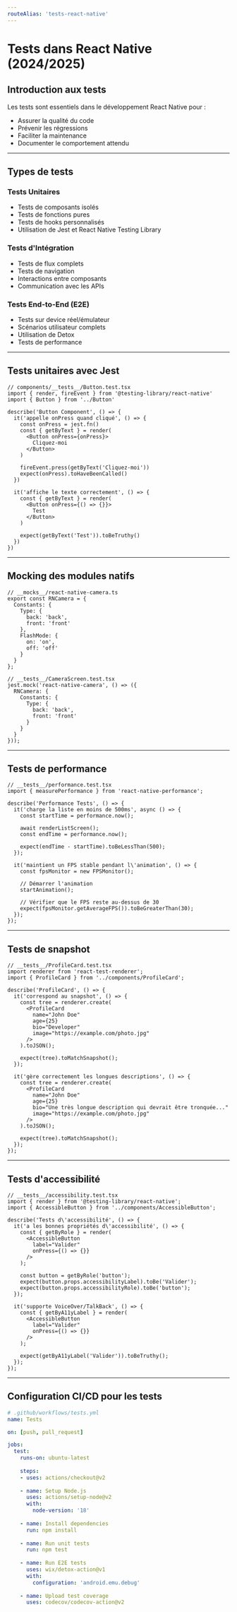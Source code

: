 ```yaml
---
routeAlias: 'tests-react-native'
---
```


<a name="tests-react-native"></a>

# Tests dans React Native (2024/2025)

## Introduction aux tests

Les tests sont essentiels dans le développement React Native pour :
- Assurer la qualité du code
- Prévenir les régressions
- Faciliter la maintenance
- Documenter le comportement attendu

---

## Types de tests

### Tests Unitaires
- Tests de composants isolés
- Tests de fonctions pures
- Tests de hooks personnalisés
- Utilisation de Jest et React Native Testing Library

### Tests d'Intégration
- Tests de flux complets
- Tests de navigation
- Interactions entre composants
- Communication avec les APIs

### Tests End-to-End (E2E)
- Tests sur device réel/émulateur
- Scénarios utilisateur complets
- Utilisation de Detox
- Tests de performance

---

## Tests unitaires avec Jest

```tsx
// components/__tests__/Button.test.tsx
import { render, fireEvent } from '@testing-library/react-native'
import { Button } from '../Button'

describe('Button Component', () => {
  it('appelle onPress quand cliqué', () => {
    const onPress = jest.fn()
    const { getByText } = render(
      <Button onPress={onPress}>
        Cliquez-moi
      </Button>
    )

    fireEvent.press(getByText('Cliquez-moi'))
    expect(onPress).toHaveBeenCalled()
  })

  it('affiche le texte correctement', () => {
    const { getByText } = render(
      <Button onPress={() => {}}>
        Test
      </Button>
    )

    expect(getByText('Test')).toBeTruthy()
  })
})
```

---

## Mocking des modules natifs

```tsx
// __mocks__/react-native-camera.ts
export const RNCamera = {
  Constants: {
    Type: {
      back: 'back',
      front: 'front'
    },
    FlashMode: {
      on: 'on',
      off: 'off'
    }
  }
};

// __tests__/CameraScreen.test.tsx
jest.mock('react-native-camera', () => ({
  RNCamera: {
    Constants: {
      Type: {
        back: 'back',
        front: 'front'
      }
    }
  }
}));
```

---

## Tests de performance

```tsx
// __tests__/performance.test.tsx
import { measurePerformance } from 'react-native-performance';

describe('Performance Tests', () => {
  it('charge la liste en moins de 500ms', async () => {
    const startTime = performance.now();
    
    await renderListScreen();
    const endTime = performance.now();
    
    expect(endTime - startTime).toBeLessThan(500);
  });

  it('maintient un FPS stable pendant l\'animation', () => {
    const fpsMonitor = new FPSMonitor();
    
    // Démarrer l'animation
    startAnimation();
    
    // Vérifier que le FPS reste au-dessus de 30
    expect(fpsMonitor.getAverageFPS()).toBeGreaterThan(30);
  });
});
```

---

## Tests de snapshot

```tsx
// __tests__/ProfileCard.test.tsx
import renderer from 'react-test-renderer';
import { ProfileCard } from '../components/ProfileCard';

describe('ProfileCard', () => {
  it('correspond au snapshot', () => {
    const tree = renderer.create(
      <ProfileCard
        name="John Doe"
        age={25}
        bio="Developer"
        image="https://example.com/photo.jpg"
      />
    ).toJSON();
    
    expect(tree).toMatchSnapshot();
  });

  it('gère correctement les longues descriptions', () => {
    const tree = renderer.create(
      <ProfileCard
        name="John Doe"
        age={25}
        bio="Une très longue description qui devrait être tronquée..."
        image="https://example.com/photo.jpg"
      />
    ).toJSON();
    
    expect(tree).toMatchSnapshot();
  });
});
```

---

## Tests d'accessibilité

```tsx
// __tests__/accessibility.test.tsx
import { render } from '@testing-library/react-native';
import { AccessibleButton } from '../components/AccessibleButton';

describe('Tests d\'accessibilité', () => {
  it('a les bonnes propriétés d\'accessibilité', () => {
    const { getByRole } = render(
      <AccessibleButton
        label="Valider"
        onPress={() => {}}
      />
    );

    const button = getByRole('button');
    expect(button.props.accessibilityLabel).toBe('Valider');
    expect(button.props.accessibilityRole).toBe('button');
  });

  it('supporte VoiceOver/TalkBack', () => {
    const { getByA11yLabel } = render(
      <AccessibleButton
        label="Valider"
        onPress={() => {}}
      />
    );

    expect(getByA11yLabel('Valider')).toBeTruthy();
  });
});
```

---

## Configuration CI/CD pour les tests

```yaml
# .github/workflows/tests.yml
name: Tests

on: [push, pull_request]

jobs:
  test:
    runs-on: ubuntu-latest
    
    steps:
    - uses: actions/checkout@v2
    
    - name: Setup Node.js
      uses: actions/setup-node@v2
      with:
        node-version: '18'
        
    - name: Install dependencies
      run: npm install
      
    - name: Run unit tests
      run: npm test
      
    - name: Run E2E tests
      uses: wix/detox-action@v1
      with:
        configuration: 'android.emu.debug'
        
    - name: Upload test coverage
      uses: codecov/codecov-action@v2
```